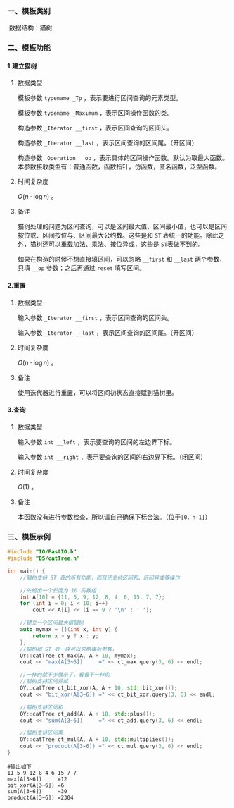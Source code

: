 ### 一、模板类别

​	数据结构：猫树

### 二、模板功能

#### 1.建立猫树

1. 数据类型

   模板参数 `typename _Tp` ，表示要进行区间查询的元素类型。

   模板参数 `typename _Maximum` ，表示区间操作函数的类。

   构造参数 `_Iterator __first`​ ，表示区间查询的区间头。

   构造参数 `_Iterator __last` ，表示区间查询的区间尾。（开区间）

   构造参数 `_Operation __op` ，表示具体的区间操作函数。默认为取最大函数。本参数接收类型有：普通函数，函数指针，仿函数，匿名函数，泛型函数。

2. 时间复杂度

   $O(n\cdot \log n)$ 。

3. 备注

   猫树处理的问题为区间查询，可以是区间最大值、区间最小值，也可以是区间按位或、区间按位与、区间最大公约数。这些是和 `ST` 表统一的功能。除此之外，猫树还可以重载加法、乘法、按位异或，这些是 `ST`表做不到的。

   如果在构造的时候不想直接填区间，可以忽略 `__first` 和 `__last` 两个参数，只填 `__op` 参数；之后再通过 `reset​` 填写区间。

#### 2.重置

1. 数据类型

   输入参数 `_Iterator __first` ，表示区间查询的区间头。

   输入参数 `_Iterator __last` ，表示区间查询的区间尾。（开区间）

2. 时间复杂度

   $O(n \cdot \log n)$ 。

3. 备注

   使用迭代器进行重置，可以将区间初状态直接赋到猫树里。

#### 3.查询

1. 数据类型

   输入参数 `int __left` ，表示要查询的区间的左边界下标。

   输入参数 `int __right` ，表示要查询的区间的右边界下标。（闭区间）

2. 时间复杂度

   $O(1)$ 。

3. 备注

   本函数没有进行参数检查，所以请自己确保下标合法。（位于`[0，n-1]`）

### 三、模板示例

```c++
#include "IO/FastIO.h"
#include "DS/catTree.h"

int main() {
    //猫树支持 ST 表的所有功能，而且还支持区间和、区间异或等操作

    //先给出一个长度为 10 的数组
    int A[10] = {11, 5, 9, 12, 8, 4, 6, 15, 7, 7};
    for (int i = 0; i < 10; i++)
        cout << A[i] << (i == 9 ? '\n' : ' ');

    //建立一个区间最大值猫树
    auto mymax = [](int x, int y) {
        return x > y ? x : y;
    };
    //猫树和 ST 表一样可以忽略模板参数，
    OY::catTree ct_max(A, A + 10, mymax);
    cout << "max(A[3~6])     =" << ct_max.query(3, 6) << endl;

    //一样的就不多展示了，看看不一样的
    //猫树支持区间异或
    OY::catTree ct_bit_xor(A, A + 10, std::bit_xor());
    cout << "bit_xor(A[3~6]) =" << ct_bit_xor.query(3, 6) << endl;

    //猫树支持区间和
    OY::catTree ct_add(A, A + 10, std::plus());
    cout << "sum(A[3~6])     =" << ct_add.query(3, 6) << endl;

    //猫树支持区间乘
    OY::catTree ct_mul(A, A + 10, std::multiplies());
    cout << "product(A[3~6]) =" << ct_mul.query(3, 6) << endl;
}
```

```
#输出如下
11 5 9 12 8 4 6 15 7 7
max(A[3~6])     =12
bit_xor(A[3~6]) =6
sum(A[3~6])     =30
product(A[3~6]) =2304

```


